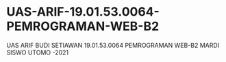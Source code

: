 # UAS-ARIF-19.01.53.0064-PEMROGRAMAN-WEB-B2
UAS ARIF BUDI SETIAWAN 19.01.53.0064 PEMROGRAMAN WEB-B2 MARDI SISWO UTOMO -2021
